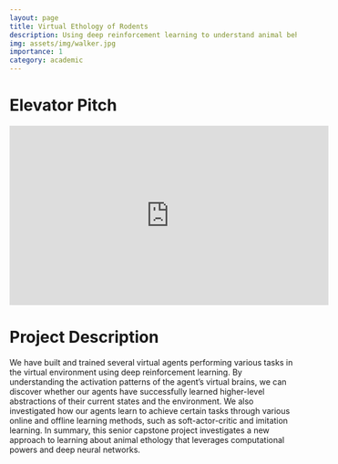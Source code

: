 ```yaml
---
layout: page
title: Virtual Ethology of Rodents
description: Using deep reinforcement learning to understand animal behaviors
img: assets/img/walker.jpg
importance: 1
category: academic
---
```


# Elevator Pitch
<center>

<iframe width="560" height="315" src="https://www.youtube.com/embed/ZooBUuEOVzM" title="YouTube video player" frameborder="0" allow="accelerometer; autoplay; clipboard-write; encrypted-media; gyroscope; picture-in-picture" allowfullscreen></iframe>

</center>

# Project Description

We have built and trained several virtual agents performing various tasks in the virtual environment using deep reinforcement learning. By understanding the activation patterns of the agent’s virtual brains, we can discover whether our agents have successfully learned higher-level abstractions of their current states and the environment. We also investigated how our agents learn to achieve certain tasks through various online and offline learning methods, such as soft-actor-critic and imitation learning. In summary, this senior capstone project investigates a new approach to learning about animal ethology that leverages computational powers and deep neural networks. 